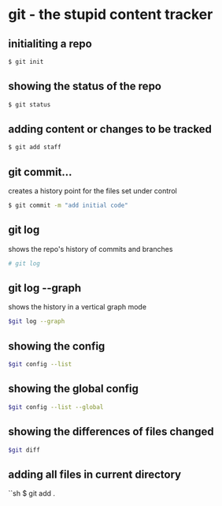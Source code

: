 # git - the stupid content tracker

## initialiting a repo

```sh
$ git init
```

## showing the status of the repo
```sh
$ git status
```

## adding content or changes to be tracked
```sh
$ git add staff
```

## git commit...
creates a history point for the files set under control

```sh
$ git commit -m "add initial code"
```

## git log 
shows the repo's history of commits and branches
```sh
# git log
```

## git log --graph
shows the history in a vertical graph mode

```sh
$git log --graph
```

## showing the config 
```sh
$git config --list
```
## showing the global config
```sh
$git config --list --global
```

## showing the differences of files changed
```sh
$git diff
```

## adding all files in current directory
``sh
$ git add .
```












